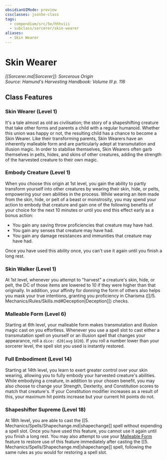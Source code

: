 ```yaml
---
obsidianUIMode: preview
cssclasses: json5e-class
tags:
  - compendium/src/5e/hhhviii
  - subclass/sorcerer/skin-wearer
aliases:
  - Skin Wearer
---
```

# Skin Wearer
*[[Sorcerer.md\|Sorcerer]]: Sorcerous Origin*  
*Source: Hamund's Harvesting Handbook: Volume III p. 116*  


## Class Features

### Skin Wearer (Level 1)

It's a tale almost as old as civilisation; the story of a shapeshifting creature that take other forms and parents a child with a regular humanoid. Whether this union was happy or not, the resulting child has a chance to become a Skin Wearer. Like their transforming parents, Skin Wearers have an inherently malleable form and are particularly adept at transmutation and illusion magic. In order to stabilise themselves, Skin Wearers often garb themselves in pelts, hides, and skins of other creatures, adding the strength of the harvested creature to their own magic.

### Embody Creature (Level 1)

When you choose this origin at 1st level, you gain the ability to partly transform yourself into other creatures by wearing their skin, hide, or pelts, empowering your own abilities in the process. While wearing an item made from the skin, hide, or pelt of a beast or monstrosity, you may spend your action to embody that creature and gain one of the following benefits of your choice for the next 10 minutes or until you end this effect early as a bonus action:

- You gain any saving throw proficiencies that creature may have had.  
- You gain any senses that creature may have had.  
- You gain any damage resistances and immunities that creature may have had.  

Once you have used this ability once, you can't use it again until you finish a long rest.

### Skin Walker (Level 1)

At 1st level, whenever you attempt to "harvest" a creature's skin, hide, or pelt, the DC of those items are lowered to 10 if they were higher than that originally. In addition, your affinity for donning the form of others also helps you mask your true intentions, granting you proficiency in Charisma ([[/5. Mechanics/Rules/Skills.md#Deception\|Deception]]) checks.

### Malleable Form (Level 6)

Starting at 6th level, your malleable form makes transmutation and illusion magic cast on you effortless. Whenever you use a spell slot to cast either a transmutation spell on yourself or an illusion spell that changes your appearance, roll a `dice: d20|avg` (`d20`). If you roll a number lower than your sorcerer level, the spell slot you used is instantly restored.

### Full Embodiment (Level 14)

Starting at 14th level, you learn to exert greater control over your skin wearing, allowing you to fully embody your harvested creature's abilities. While embodying a creature, in addition to your chosen benefit, you may also choose to change your Strength, Dexterity, and Constitution scores to match that creature's. If your Constitution modifier increases as a result of this, your maximum hit points increase but your current hit points do not.

### Shapeshifter Supreme (Level 18)

At 18th level, you are able to cast the [[5. Mechanics/Spells/Shapechange.md\|shapechange]] spell without expending a spell slot. Once you have used this feature, you cannot use it again until you finish a long rest. You may also attempt to use your [Malleable Form](compendium/classes/sorcerer-skin-wearer-hhhviii.md#Malleable%20Form%20(Level%206)) feature to restore use of this feature immediately after casting the [[5. Mechanics/Spells/Shapechange.md\|shapechange]] spell, following the same rules as you would for restoring a spell slot.
